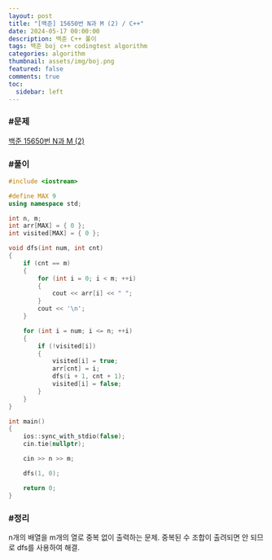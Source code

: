 ```yaml
---
layout: post
title: "[백준] 15650번 N과 M (2) / C++"
date: 2024-05-17 00:00:00
description: 백준 C++ 풀이
tags: 백준 boj c++ codingtest algorithm
categories: algorithm
thumbnail: assets/img/boj.png
featured: false
comments: true
toc:
  sidebar: left
---
```


### #문제
[백준 15650번 N과 M (2)](https://www.acmicpc.net/problem/15650)

### #풀이
```c++
#include <iostream>

#define MAX 9
using namespace std;

int n, m;
int arr[MAX] = { 0 };
int visited[MAX] = { 0 };

void dfs(int num, int cnt)
{
	if (cnt == m)
	{
		for (int i = 0; i < m; ++i)
		{
			cout << arr[i] << " ";
		}
		cout << '\n';
	}

	for (int i = num; i <= n; ++i)
	{
		if (!visited[i])
		{
			visited[i] = true;
			arr[cnt] = i;
			dfs(i + 1, cnt + 1);
			visited[i] = false;
		}
	}
}

int main()
{
	ios::sync_with_stdio(false);
	cin.tie(nullptr);

	cin >> n >> m;

	dfs(1, 0);

	return 0;
}
```

### #정리
n개의 배열을 m개의 열로 중복 없이 출력하는 문제. 중복된 수 조합이 출려되면 안 되므로 dfs를 사용하여 해결.
